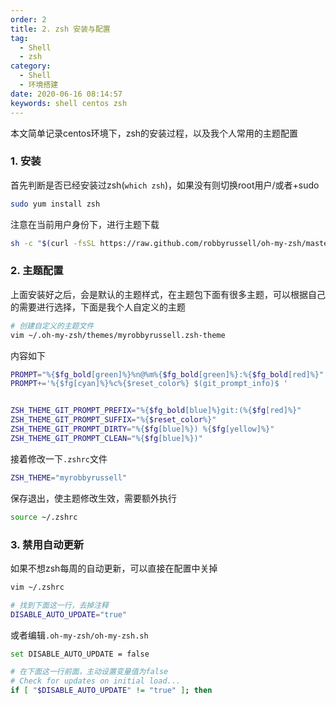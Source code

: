 ```yaml
---
order: 2
title: 2. zsh 安装与配置
tag:
  - Shell
  - zsh
category:
  - Shell
  - 环境搭建
date: 2020-06-16 08:14:57
keywords: shell centos zsh
---
```


本文简单记录centos环境下，zsh的安装过程，以及我个人常用的主题配置

<!-- more -->

### 1. 安装

首先判断是否已经安装过zsh(`which zsh`)，如果没有则切换root用户/或者+sudo

```bash
sudo yum install zsh
```

注意在当前用户身份下，进行主题下载

```bash
sh -c "$(curl -fsSL https://raw.github.com/robbyrussell/oh-my-zsh/master/tools/install.sh)"
```

### 2. 主题配置

上面安装好之后，会是默认的主题样式，在主题包下面有很多主题，可以根据自己的需要进行选择，下面是我个人自定义的主题

```bash
# 创建自定义的主题文件
vim ~/.oh-my-zsh/themes/myrobbyrussell.zsh-theme
```

内容如下

```bash
PROMPT="%{$fg_bold[green]%}%n@%m%{$fg_bold[green]%}:%{$fg_bold[red]%}"
PROMPT+='%{$fg[cyan]%}%c%{$reset_color%} $(git_prompt_info)$ '


ZSH_THEME_GIT_PROMPT_PREFIX="%{$fg_bold[blue]%}git:(%{$fg[red]%}"
ZSH_THEME_GIT_PROMPT_SUFFIX="%{$reset_color%}"
ZSH_THEME_GIT_PROMPT_DIRTY="%{$fg[blue]%}) %{$fg[yellow]%}"
ZSH_THEME_GIT_PROMPT_CLEAN="%{$fg[blue]%})"
```

接着修改一下`.zshrc`文件

```bash
ZSH_THEME="myrobbyrussell"
```

保存退出，使主题修改生效，需要额外执行

```bash
source ~/.zshrc
```

### 3. 禁用自动更新

如果不想zsh每周的自动更新，可以直接在配置中关掉

```bash
vim ~/.zshrc

# 找到下面这一行，去掉注释
DISABLE_AUTO_UPDATE="true"
```

或者编辑`.oh-my-zsh/oh-my-zsh.sh`

```bash
set DISABLE_AUTO_UPDATE = false

# 在下面这一行前面，主动设置变量值为false
# Check for updates on initial load...
if [ "$DISABLE_AUTO_UPDATE" != "true" ]; then
```
